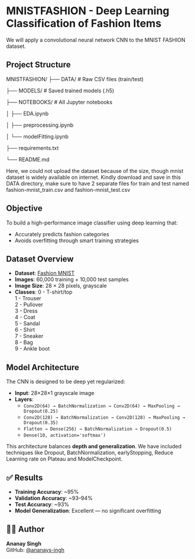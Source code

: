 # MNISTFASHION - Deep Learning Classification of Fashion Items
We will apply a convolutional neural network CNN to the MNIST FASHION dataset.


## Project Structure
MNISTFASHION/
├── DATA/ # Raw CSV files (train/test) 

├── MODELS/ # Saved trained models (.h5)

├── NOTEBOOKS/ # All Jupyter notebooks

│ ├── EDA.ipynb

│ ├── preprocessing.ipynb

│ └── modelFitting.ipynb

├── requirements.txt

└── README.md

Here, we could not upload the dataset because of the size, though mnist dataset is widely available on internet. Kindly download and save in this DATA directory, make sure to have 2 separate files for train and test named fashion-mnist_train.csv and fashion-mnist_test.csv


## Objective
To build a high-performance image classifier using deep learning that:
- Accurately predicts fashion categories
- Avoids overfitting through smart training strategies


## Dataset Overview
- **Dataset**: [Fashion MNIST](https://github.com/zalandoresearch/fashion-mnist)
- **Images**: 60,000 training + 10,000 test samples
- **Image Size**: 28 × 28 pixels, grayscale
- **Classes**:
  0 - T-shirt/top  
  1 - Trouser  
  2 - Pullover  
  3 - Dress  
  4 - Coat  
  5 - Sandal  
  6 - Shirt  
  7 - Sneaker  
  8 - Bag  
  9 - Ankle boot


## Model Architecture
The CNN is designed to be deep yet regularized:

- **Input**: 28×28×1 grayscale image
- **Layers**:
  - `Conv2D(64) → BatchNormalization → Conv2D(64) → MaxPooling → Dropout(0.25)`
  - `Conv2D(128) → BatchNormalization → Conv2D(128) → MaxPooling → Dropout(0.35)`
  - `Flatten → Dense(256) → BatchNormalization → Dropout(0.5)`
  - `Dense(10, activation='softmax')`

This architecture balances **depth and generalization**.
We have included techniques like Dropout, BatchNormalization, earlyStopping, Reduce Learning rate on Plateau and ModelCheckpoint.


## ✅ Results
- **Training Accuracy**: ~95%
- **Validation Accuracy**: ~93–94%
- **Test Accuracy**: ~93%
- **Model Generalization**: Excellent — no significant overfitting


## 👨‍💻 Author
**Ananay Singh**  
GitHub: [@ananays-ingh](https://github.com/ananays-ingh)
